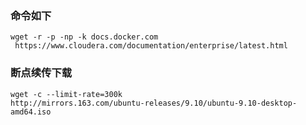 ### 命令如下
```shell
wget -r -p -np -k docs.docker.com   
 https://www.cloudera.com/documentation/enterprise/latest.html
```

### 断点续传下载
```shell
wget -c --limit-rate=300k 
http://mirrors.163.com/ubuntu-releases/9.10/ubuntu-9.10-desktop-amd64.iso 
```